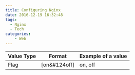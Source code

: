 ```yaml
---
title: Configuring Nginx
date: 2016-12-19 16:32:48
tags:
  - Nginx
  - Tech
categories:
    - Web
---
```


| Value Type | Format | Example of a value |
| ---------- | ------ | ------------------ |
| Flag       | [on&#124off] | on, off      |